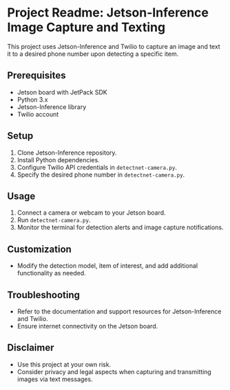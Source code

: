 # Project Readme: Jetson-Inference Image Capture and Texting

This project uses Jetson-Inference and Twilio to capture an image and text it to a desired phone number upon detecting a specific item.

## Prerequisites
- Jetson board with JetPack SDK
- Python 3.x
- Jetson-Inference library
- Twilio account

## Setup
1. Clone Jetson-Inference repository.
2. Install Python dependencies.
3. Configure Twilio API credentials in `detectnet-camera.py`.
4. Specify the desired phone number in `detectnet-camera.py`.

## Usage
1. Connect a camera or webcam to your Jetson board.
2. Run `detectnet-camera.py`.
3. Monitor the terminal for detection alerts and image capture notifications.

## Customization
- Modify the detection model, item of interest, and add additional functionality as needed.

## Troubleshooting
- Refer to the documentation and support resources for Jetson-Inference and Twilio.
- Ensure internet connectivity on the Jetson board.

## Disclaimer
- Use this project at your own risk.
- Consider privacy and legal aspects when capturing and transmitting images via text messages.
